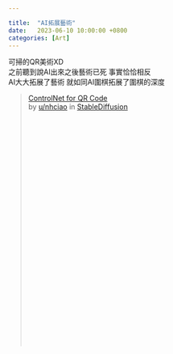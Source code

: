 ```yaml
---

title:  "AI拓展藝術"
date:   2023-06-10 10:00:00 +0800
categories: [Art]
---
```


可掃的QR美術XD  
之前聽到說AI出來之後藝術已死  事實恰恰相反   
AI大大拓展了藝術  就如同AI圍棋拓展了圍棋的深度  

<blockquote class="reddit-embed-bq" style="height:500px" data-embed-height="500">      <a href="https://www.reddit.com/r/StableDiffusion/comments/141hg9x/controlnet_for_qr_code/">ControlNet for QR Code</a><br> by      <a href="https://www.reddit.com/user/nhciao">u/nhciao</a> in      <a href="https://www.reddit.com/r/StableDiffusion/">StableDiffusion</a>    </blockquote><script async="" src="https://embed.reddit.com/widgets.js" charset="UTF-8"></script>
